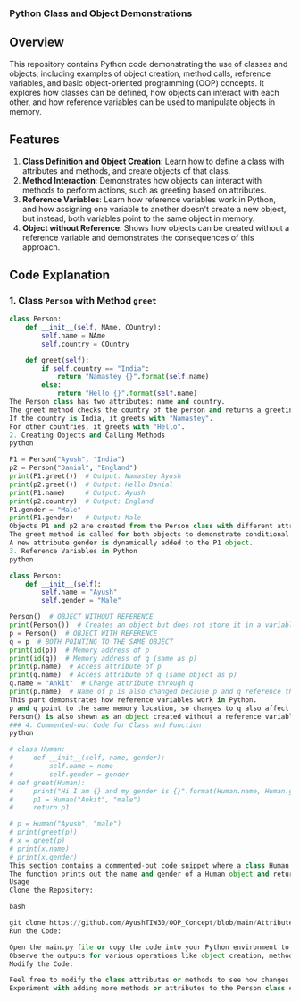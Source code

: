 ### Python Class and Object Demonstrations

## Overview

This repository contains Python code demonstrating the use of classes and objects, including examples of object creation, method calls, reference variables, and basic object-oriented programming (OOP) concepts. It explores how classes can be defined, how objects can interact with each other, and how reference variables can be used to manipulate objects in memory.

## Features

1. **Class Definition and Object Creation**: Learn how to define a class with attributes and methods, and create objects of that class.
2. **Method Interaction**: Demonstrates how objects can interact with methods to perform actions, such as greeting based on attributes.
3. **Reference Variables**: Learn how reference variables work in Python, and how assigning one variable to another doesn't create a new object, but instead, both variables point to the same object in memory.
4. **Object without Reference**: Shows how objects can be created without a reference variable and demonstrates the consequences of this approach.

## Code Explanation

### 1. **Class `Person` with Method `greet`**

```python
class Person:
    def __init__(self, NAme, COuntry):
        self.name = NAme
        self.country = COuntry

    def greet(self):
        if self.country == "India":
            return "Namastey {}".format(self.name)
        else:
            return "Hello {}".format(self.name)
The Person class has two attributes: name and country.
The greet method checks the country of the person and returns a greeting in different languages based on the country.
If the country is India, it greets with "Namastey".
For other countries, it greets with "Hello".
2. Creating Objects and Calling Methods
python

P1 = Person("Ayush", "India")
p2 = Person("Danial", "England")
print(P1.greet())  # Output: Namastey Ayush
print(p2.greet())  # Output: Hello Danial
print(P1.name)     # Output: Ayush
print(p2.country)  # Output: England
P1.gender = "Male"
print(P1.gender)   # Output: Male
Objects P1 and p2 are created from the Person class with different attributes.
The greet method is called for both objects to demonstrate conditional greeting based on the country.
A new attribute gender is dynamically added to the P1 object.
3. Reference Variables in Python
python

class Person:
    def __init__(self):
        self.name = "Ayush"
        self.gender = "Male"

Person()  # OBJECT WITHOUT REFERENCE
print(Person())  # Creates an object but does not store it in a variable.
p = Person()  # OBJECT WITH REFERENCE
q = p  # BOTH POINTING TO THE SAME OBJECT
print(id(p))  # Memory address of p
print(id(q))  # Memory address of q (same as p)
print(p.name)  # Access attribute of p
print(q.name)  # Access attribute of q (same object as p)
q.name = "Ankit"  # Change attribute through q
print(p.name)  # Name of p is also changed because p and q reference the same object
This part demonstrates how reference variables work in Python.
p and q point to the same memory location, so changes to q also affect p.
Person() is also shown as an object created without a reference variable.
### 4. Commented-out Code for Class and Function
python

# class Human:
#     def __init__(self, name, gender):
#         self.name = name
#         self.gender = gender
# def greet(Human):
#     print("Hi I am {} and my gender is {}".format(Human.name, Human.gender))
#     p1 = Human("Ankit", "male")
#     return p1

# p = Human("Ayush", "male")
# print(greet(p))
# x = greet(p)
# print(x.name)
# print(x.gender)
This section contains a commented-out code snippet where a class Human is defined along with a greet function.
The function prints out the name and gender of a Human object and returns a new Human object.
Usage
Clone the Repository:

bash

git clone https://github.com/AyushTIW30/OOP_Concept/blob/main/Attribute.py
Run the Code:

Open the main.py file or copy the code into your Python environment to run the examples.
Observe the outputs for various operations like object creation, method calls, and reference variable usage.
Modify the Code:

Feel free to modify the class attributes or methods to see how changes affect the object behavior.
Experiment with adding more methods or attributes to the Person class or creating additional classes.
